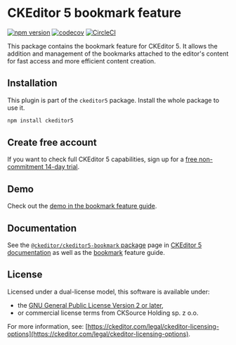 CKEditor&nbsp;5 bookmark feature
================================

[![npm version](https://badge.fury.io/js/%40ckeditor%2Fckeditor5-bookmark.svg)](https://www.npmjs.com/package/@ckeditor/ckeditor5-bookmark)
[![codecov](https://codecov.io/gh/ckeditor/ckeditor5/branch/master/graph/badge.svg)](https://codecov.io/gh/ckeditor/ckeditor5)
[![CircleCI](https://circleci.com/gh/ckeditor/ckeditor5.svg?style=shield)](https://app.circleci.com/pipelines/github/ckeditor/ckeditor5?branch=master)

This package contains the bookmark feature for CKEditor&nbsp;5. It allows the addition and management of the bookmarks attached to the editor's content for fast access and more efficient content creation.

## Installation

This plugin is part of the `ckeditor5` package. Install the whole package to use it.

```bash
npm install ckeditor5
```

## Create free account

If you want to check full CKEditor&nbsp;5 capabilities, sign up for a [free non-commitment 14-day trial](https://portal.ckeditor.com/checkout?plan=free).

## Demo

Check out the [demo in the bookmark feature guide](https://ckeditor.com/docs/ckeditor5/latest/features/bookmarks.html#demo).

## Documentation

See the [`@ckeditor/ckeditor5-bookmark` package](https://ckeditor.com/docs/ckeditor5/latest/api/bookmark.html) page in [CKEditor&nbsp;5 documentation](https://ckeditor.com/docs/ckeditor5/latest/) as well as the [bookmark](https://ckeditor.com/docs/ckeditor5/latest/features/bookmarks.html) feature guide.

## License

Licensed under a dual-license model, this software is available under:

* the [GNU General Public License Version 2 or later](https://www.gnu.org/licenses/gpl.html),
* or commercial license terms from CKSource Holding sp. z o.o.

For more information, see: [https://ckeditor.com/legal/ckeditor-licensing-options](https://ckeditor.com/legal/ckeditor-licensing-options).
